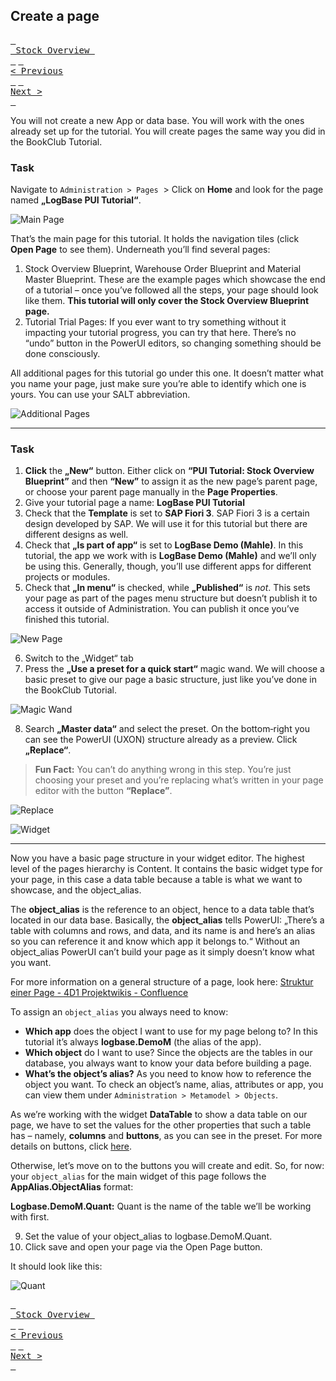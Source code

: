 ## Create a page 

[<kbd> <br> Stock Overview <br> </kbd>](index.md) [<kbd> <br>< Previous <br> </kbd>](02_Understanding_the_data_tables_we_will_work_with.md) [<kbd> <br>Next > <br> </kbd>](04_create_and_edit_buttons_actions.md)

You will not create a new App or data base. You will work with the ones already set up for the tutorial. You will create pages the same way you did in the BookClub Tutorial.

### Task

Navigate to `Administration > Pages` &nbsp;> Click on **Home** and look for the page named **„LogBase PUI Tutorial“**.

![Main Page](../Images/03_Image_1.png)

That’s the main page for this tutorial. It holds the navigation tiles (click **Open Page** to see them). Underneath you’ll find several pages:  

1. Stock Overview Blueprint, Warehouse Order Blueprint and Material Master Blueprint. These are the example pages which showcase the end of a tutorial – once you’ve followed all the steps, your page should look like them. **This tutorial will only cover the Stock Overview Blueprint page.**
2. Tutorial Trial Pages: If you ever want to try something without it impacting your tutorial progress, you can try that here. There’s no “undo” button in the PowerUI editors, so changing something should be done consciously. 

All additional pages for this tutorial go under this one. It doesn’t matter what you name your page, just make sure you’re able to identify which one is yours. You can use your SALT abbreviation.

![Additional Pages](../Images/03_Image_2.png)

---

### Task

1. **Click** the **„New“** button. Either click on **“PUI Tutorial: Stock Overview Blueprint”** and then **“New”** to assign it as the new page’s parent page, or choose your parent page manually in the **Page Properties**.
2. Give your tutorial page a name: **LogBase PUI Tutorial <dein Kuerzel>**
3. Check that the **Template** is set to **SAP Fiori 3**. SAP Fiori 3 is a certain design developed by SAP. We will use it for this tutorial but there are different designs as well.
4. Check that **„Is part of app“** is set to **LogBase Demo (Mahle)**. In this tutorial, the app we work with is **LogBase Demo (Mahle)** and we’ll only be using this. Generally, though, you’ll use different apps for different projects or modules.
5. Check that **„In menu“** is checked, while **„Published“** is *not*. This sets your page as part of the pages menu structure but doesn’t publish it to access it outside of Administration. You can publish it once you’ve finished this tutorial.

![New Page](../Images/03_Image_3.png)


6. Switch to the „Widget“ tab
7. Press the **„Use a preset for a quick start“** magic wand. We will choose a basic preset to give our page a basic structure, just like you’ve done in the BookClub Tutorial.

![Magic Wand](../Images/03_Image_4.png)

8. Search **„Master data“** and select the preset. On the bottom‑right you can see the PowerUI (UXON) structure already as a preview. Click **„Replace“**.

> **Fun Fact:** You can’t do anything wrong in this step. You’re just choosing your preset and you’re replacing what’s written in your page editor with the button **“Replace”**.

![Replace](../Images/03_Image_5.png)

![Widget](../Images/03_Image_6.png)

---

Now you have a basic page structure in your widget editor. The highest level of the pages hierarchy is Content. It contains the basic widget type for your page, in this case a data table because a table is what we want to showcase, and the object_alias. 

The **object_alias** is the reference to an object, hence to a data table that’s located in our data base. Basically, the **object_alias** tells PowerUI: „There’s a table with columns and rows, and data, and its name is <Example> and here’s an alias so you can reference it and know which app it belongs to.“ Without an object_alias PowerUI can’t build your page as it simply doesn’t know what you want. 

For more information on a general structure of a page, look here: [Struktur einer Page - 4D1 Projektwikis - Confluence](https://asgixpo.atlassian.net/wiki/spaces/4d1prjwikis/pages/968261637/Struktur+einer+Page)

To assign an `object_alias` you always need to know:

- **Which app** does the object I want to use for my page belong to? In this tutorial it’s always **logbase.DemoM** (the alias of the app).
- **Which object** do I want to use? Since the objects are the tables in our database, you always want to know your data before building a page.
- **What’s the object’s alias?** As you need to know how to reference the object you want. To check an object’s name, alias, attributes or app, you can view them under `Administration > Metamodel > Objects`.

As we’re working with the widget **DataTable** to show a data table on our page, we have to set the values for the other properties that such a table has – namely, **columns** and **buttons**, as you can see in the preset. For more details on buttons, click [here](https://asgixpo.atlassian.net/wiki/spaces/4d1prjwikis/pages/971964422/Actions+Events+Behaviors).

Otherwise, let’s move on to the buttons you will create and edit. So, for now: your `object_alias` for the main widget of this page follows the **AppAlias.ObjectAlias** format:

**Logbase.DemoM.Quant:** Quant is the name of the table we’ll be working with first. 

9. Set the value of your object_alias to logbase.DemoM.Quant.
10. Click save and open your page via the Open Page button. 

It should look like this:

![Quant](../Images/03_Image_7.png)

[<kbd> <br> Stock Overview <br> </kbd>](index.md) [<kbd> <br>< Previous <br> </kbd>](02_Understanding_the_data_tables_we_will_work_with.md) [<kbd> <br>Next > <br> </kbd>](04_create_and_edit_buttons_actions.md)
